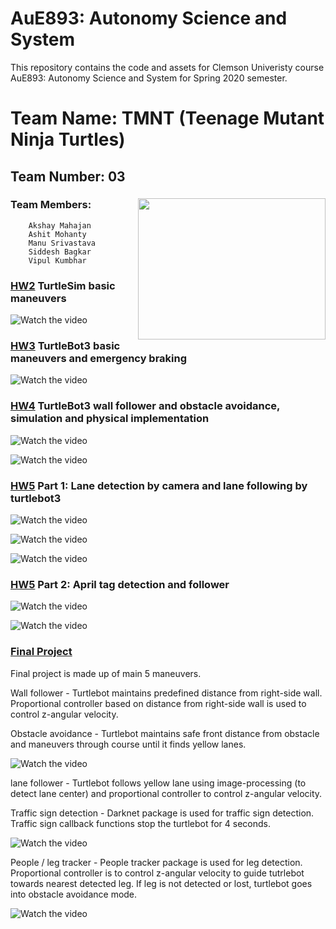 # AuE893: Autonomy Science and System

This repository contains the code and assets for Clemson Univeristy course AuE893: Autonomy Science and System for Spring 2020 semester. 

# Team Name: TMNT (Teenage Mutant Ninja Turtles)	

## Team Number: 03  
### Team Members: <img align="right" width="300" height="226" src="https://raw.githubusercontent.com/vipulkumbhar/AuE893Spring20_VipulKumbhar/master/catkin_ws/git_readme_files/ninja_turtles_PNG55.png">   	
		Akshay Mahajan 
		Ashit Mohanty  
		Manu Srivastava  
		Siddesh Bagkar  
		Vipul Kumbhar  


### [HW2](https://github.com/vipulkumbhar/AuE893Spring20_VipulKumbhar/tree/master/catkin_ws/src/assignment2_ws) TurtleSim basic maneuvers

![Watch the video](https://github.com/vipulkumbhar/AuE893Spring20_VipulKumbhar/blob/master/catkin_ws/src/assignment2_ws/video/closedloop_gif.gif)

### [HW3](https://github.com/vipulkumbhar/AuE893Spring20_VipulKumbhar/tree/master/catkin_ws/src/assignment3) TurtleBot3 basic maneuvers and emergency braking

![Watch the video](https://github.com/vipulkumbhar/AuE893Spring20_VipulKumbhar/blob/master/catkin_ws/git_readme_files/move.gif)

### [HW4](https://github.com/vipulkumbhar/AuE893Spring20_VipulKumbhar/tree/master/catkin_ws/src/assignment4) TurtleBot3 wall follower and obstacle avoidance, simulation and physical implementation 
   
![Watch the video](https://github.com/vipulkumbhar/AuE893Spring20_VipulKumbhar/blob/master/catkin_ws/src/assignment4/video/gazebo/wall_following.gif)

![Watch the video](https://github.com/vipulkumbhar/AuE893Spring20_VipulKumbhar/blob/master/catkin_ws/src/assignment4/video/turtlebot3burger/wallfollowing_real.gif)


### [HW5](https://github.com/vipulkumbhar/AuE893Spring20_VipulKumbhar/tree/master/catkin_ws/src/tb3_line_following) Part 1: Lane detection by camera and lane following by turtlebot3

![Watch the video](https://github.com/vipulkumbhar/AuE893Spring20_VipulKumbhar/blob/master/catkin_ws/src/tb3_line_following/videos/gifs_for_readme/lane_following_gazebo.GIF)

![Watch the video](https://github.com/vipulkumbhar/AuE893Spring20_VipulKumbhar/blob/master/catkin_ws/src/tb3_line_following/videos/gifs_for_readme/lane_following.GIF)

![Watch the video](https://github.com/vipulkumbhar/AuE893Spring20_VipulKumbhar/blob/master/catkin_ws/src/tb3_line_following/videos/gifs_for_readme/Lane_following_turtlebot.GIF)


### [HW5](https://github.com/vipulkumbhar/AuE893Spring20_VipulKumbhar/tree/master/catkin_ws/src/tb3_line_following) Part 2: April tag detection and follower
   
![Watch the video](https://github.com/vipulkumbhar/AuE893Spring20_VipulKumbhar/blob/master/catkin_ws/src/tb3_line_following/videos/gifs_for_readme/April_tag_following_turtlebot.GIF)

![Watch the video](https://github.com/vipulkumbhar/AuE893Spring20_VipulKumbhar/blob/master/catkin_ws/src/tb3_line_following/videos/gifs_for_readme/april_tag_real_bot.gif)
  
### [Final Project](https://github.com/vipulkumbhar/AuE893Spring20_VipulKumbhar/tree/master/catkin_ws/src/auefinals/turtlebot3_auefinals)   
   
Final project is made up of main 5 maneuvers.

Wall follower - Turtlebot maintains predefined distance from right-side wall. Proportional controller based on distance from right-side wall is used to control z-angular velocity.

Obstacle avoidance - Turtlebot maintains safe front distance from obstacle and maneuvers through course until it finds yellow lanes.

![Watch the video](https://github.com/vipulkumbhar/AuE893Spring20_VipulKumbhar/blob/master/catkin_ws/src/auefinals/turtlebot3_auefinals/video/final_project_1.gif)

lane follower - Turtlebot follows yellow lane using image-processing (to detect lane center) and proportional controller to control z-angular velocity.

Traffic sign detection - Darknet package is used for traffic sign detection. Traffic sign callback functions stop the turtlebot for 4 seconds.

![Watch the video](https://github.com/vipulkumbhar/AuE893Spring20_VipulKumbhar/blob/master/catkin_ws/src/auefinals/turtlebot3_auefinals/video/final_project_2.gif)

People / leg tracker - People tracker package is used for leg detection. Proportional controller is to control z-angular velocity to guide tutrlebot towards nearest detected leg. If leg is not detected or lost, turtlebot goes into obstacle avoidance mode.

![Watch the video](https://github.com/vipulkumbhar/AuE893Spring20_VipulKumbhar/blob/master/catkin_ws/src/auefinals/turtlebot3_auefinals/video/final_project_3.gif)

